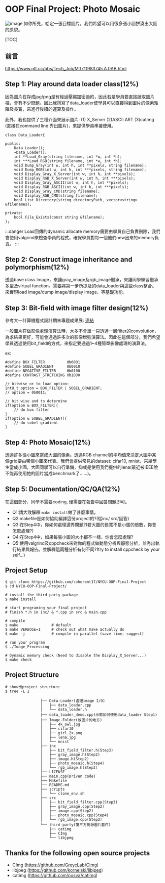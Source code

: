 # OOP Final Project: Photo Mosaic

![image](https://hackmd.io/_uploads/By0sjAYbR.png)
如你所見，給定一張目標圖片，我們希望可以用很多張小圖拼湊出大圖的原貌。

[TOC]

## 前言
https://www.ptt.cc/bbs/Tech_Job/M.1711983745.A.0AB.html

## Step 1: Play around data loader class(12%)
因為圖片在存成jpg/png是有經過壓縮加密過的，因此若是學員要直接讀取圖片檔，會有不少問題。因此我撰寫了data_loader使學員可以直接得到圖片的像素矩陣及長寬，來進行後續的運算及操作。

此外，我也提供了三種介面來展示圖片: (1) X_Server (2)ASCII ART (3)catimg (直接在command line 秀出圖片)，來提供學員串接使用。

```c=
class Data_Loader{

public:
    Data_Loader();
    ~Data_Loader();
    int **Load_Gray(string filename, int *w, int *h);
    int ***Load_RGB(string filename, int *w, int *h);
    void Dump_Gray(int w, int h, int **pixels, string filename);
    void Dump_RGB(int w, int h, int ***pixels, string filename);
    void Display_Gray_X_Server(int w, int h, int **pixels);
    void Display_RGB_X_Server(int w, int h, int ***pixels);
    void Display_Gray_ASCII(int w, int h, int **pixels);
    void Display_RGB_ASCII(int w, int h, int ***pixels);
    void Display_Gray_CMD(string filename);
    void Display_RGB_CMD(string filename);
    bool List_Directory(string directoryPath, vector<string> &filenames);

private:
    bool File_Exists(const string &filename);
};
```

:::danger
Load回傳的dynamic allocate memory需要由學員自己負責刪除，我們會使用valgrind來檢查學員的程式，確保學員對每一個他們new出來的memory負責。
:::

## Step 2: Construct image inheritance and polymorphism(12%)

透過base class Image，來讓gray_image及rgb_image繼承，來讓同學練習繼承多型及virtual function。需要將第一步所提及的data_loader與這些class整合。來實現load image/dump image/display image，等基礎功能。

## Step 3: Bit-field with image filter design(12%)
參考大一計算機程式設計期末專題成果展: [連結](https://hackmd.io/@coherent17/ICP_Final_Image_Filter)

一般圖片在做影像處理演算法時，大多不會單一只透過一層filter的convolution，為求結果更好，可能會通過許多次的影像增強演算法。因此在這個部分，我們希望學員透過使用bit_field的方式，來指定要通過1~4種簡單影像處理的演算法。

ex:
```c=
#define BOX_FILTER          0b0001
#define SOBEL_GRADIENT      0b0010
#define NEGATIVE_FILTER     0b0100
#define CONTRAST_STRETCHING 0b1000

// bitwise or to load option:
int8_t option = BOX_FILTER | SOBEL_GRADIENT;
// option = 0b0011;

// bit wise and to determine
if(option & BOX_FILTER){
    // do box filter
}
if(option & SOBEL_GRADIENT){
    // do sobel gradient
}
```

## Step 4: Photo Mosaic(12%)

透過許多張小圖來當成大圖的像素。透過RGB channel的平均值來決定大圖中某個grid要由哪個小圖來代表。我們會提供常見的dataset: cifar10, mnist，來給學生當成小圖，大圖同學可以自行準備，抑或是使用我們提供的lena(最近被IEEE說不能再使用她的圖片當成benchmark了......)。

## Step 5: Documentation/QC/QA(12%)
在這個部分，同學不需要coding, 僅需要在報告中回答問題即可。
*    Q1:請大致解釋 `make install`做了甚麼事情。
*    Q2:makefile是如何協助編譯這份project的?(從inc/ src/回答)
*    Q3:在Step4中，你如何處理邊界問題?(若大圖的長寬不是小圖的倍數，你會怎麼處理?)
*    Q4:在Step4中，如果每張小圖的大小都不一樣，你會怎麼處理?
*    Q5:使用valgrind及cppcheck來對你的程式做動態分析與靜態分析，並秀出執行結果與報告。並解釋這兩種分析有何不同?(try to install cppcheck by your self...)

## Project Setup
```bash=
$ git clone https://github.com/coherent17/NYCU-OOP-Final-Project
$ cd NYCU-OOP-Final-Project/

# install the third party package
$ make install

# start programing your final project
# finish *.h in inc/ & *.cpp in src & main.cpp

# compile
$ make               # default
$ make VERBOSE=1     # check out what make actually do
$ make -j            # compile in parallel (save time, suggest)

# run your program
$ ./Image_Processing

# Dynamic memory check (Need to disable the Display_X_Server...)
$ make check
```
## Project Structure

```bash=
# show出project structure
$ tree -L 2
```

                    ├── Data-Loader(處理image I/O)
                    │   ├── data_loader.cpp
                    │   └── data_loader.h
                    ├── data_loader_demo.cpp(示範如何使用data_loader Step1)
                    ├── Image-Folder(放圖片的地方)
                    │   ├── 4k_owl.jpg
                    │   ├── cifar10
                    │   ├── girl_2x.png
                    │   ├── lena.jpg
                    │   └── mnist
                    ├── inc
                    │   ├── bit_field_filter.h(Step3)
                    │   ├── gray_image.h(Step2)
                    │   ├── image.h(Step2)
                    │   ├── photo_mosaic.h(Step4)
                    │   └── rgb_image.h(Step2)
                    ├── LICENSE
                    ├── main.cpp(Driven code)
                    ├── Makefile
                    ├── README.md
                    ├── scripts
                    │   └── clone_env.sh
                    ├── src
                    │   ├── bit_field_filter.cpp(Step3)
                    │   ├── gray_image.cpp(Step2)
                    │   ├── image.cpp(Step2)
                    │   ├── photo_mosaic.cpp(Step4)
                    │   └── rgb_image.cpp(Step2)
                    └── third-party(第三方開源圖片套件)
                        ├── catimg
                        ├── CImg
                        └── libjpeg

## Thanks for the following open source projects
*   CImg (https://github.com/GreycLab/CImg)
*   libjpeg (https://github.com/kornelski/libjpeg)
*   catimg (https://github.com/posva/catimg)